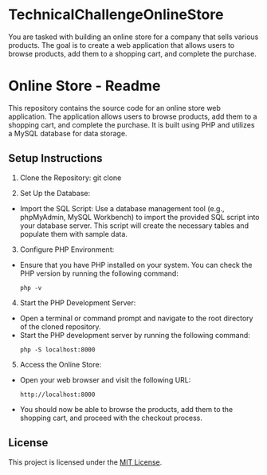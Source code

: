 # TechnicalChallengeOnlineStore
You are tasked with building an online store for a company that sells various products. The goal is to create a web application that allows users to browse products, add them to a shopping cart, and complete the purchase.

# Online Store - Readme

This repository contains the source code for an online store web application. The application allows users to browse products, add them to a shopping cart, and complete the purchase. It is built using PHP and utilizes a MySQL database for data storage.

## Setup Instructions

1. Clone the Repository: git clone


2. Set Up the Database:
- Import the SQL Script: Use a database management tool (e.g., phpMyAdmin, MySQL Workbench) to import the provided SQL script into your database server. This script will create the necessary tables and populate them with sample data.

3. Configure PHP Environment:
- Ensure that you have PHP installed on your system. You can check the PHP version by running the following command:
  ```
  php -v
  ```

4. Start the PHP Development Server:
- Open a terminal or command prompt and navigate to the root directory of the cloned repository.
- Start the PHP development server by running the following command:
  ```
  php -S localhost:8000
  ```

5. Access the Online Store:
- Open your web browser and visit the following URL:
  ```
  http://localhost:8000
  ```
- You should now be able to browse the products, add them to the shopping cart, and proceed with the checkout process.

## License

This project is licensed under the [MIT License](LICENSE).



